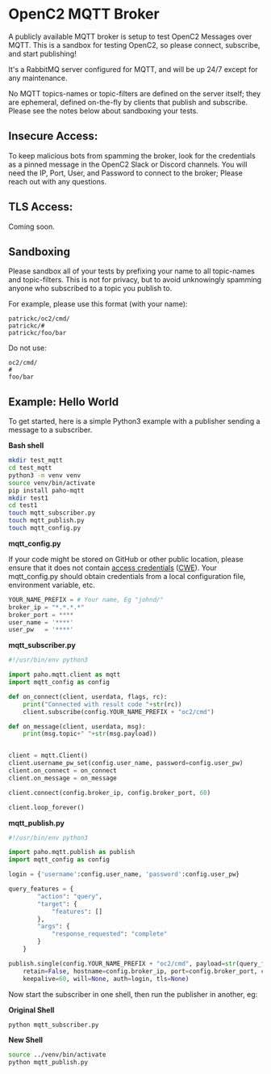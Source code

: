 # OpenC2 MQTT Broker

A publicly available MQTT broker is setup to test OpenC2 Messages over MQTT. This is a sandbox for testing OpenC2, so please connect, subscribe, and start publishing!

It's a RabbitMQ server configured for MQTT, and will be up 24/7 except for any maintenance.

No MQTT topics-names or topic-filters are defined on the server itself; they are ephemeral, defined on-the-fly by clients that publish and subscribe. Please see the notes below about sandboxing your tests.

## Insecure Access:

To keep malicious bots from spamming the broker, look for the credentials as a pinned message in the OpenC2 Slack or Discord channels. You will need the IP, Port, User, and Password to connect to the broker; Please reach out with any questions.

## TLS Access:

Coming soon.

## Sandboxing

Please sandbox all of your tests by prefixing your name to all topic-names and topic-filters. This is not for privacy, but to avoid unknowingly spamming anyone who subscribed to a topic you publish to.

For example, please use this format (with your name):

```
patrickc/oc2/cmd/
patrickc/#
patrickc/foo/bar
```

Do not use:
```
oc2/cmd/
#
foo/bar
```


## Example: Hello World

To get started, here is a simple Python3 example with a publisher sending a message to a subscriber.

**Bash shell**
```bash
mkdir test_mqtt
cd test_mqtt
python3 -m venv venv
source venv/bin/activate
pip install paho-mqtt
mkdir test1
cd test1
touch mqtt_subscriber.py
touch mqtt_publish.py
touch mqtt_config.py
```

**mqtt_config.py**

If your code might be stored on GitHub or other public location, please ensure that it does not contain
[access credentials](https://geekflare.com/github-credentials-scanner/)
([CWE](https://cwe.mitre.org/data/definitions/798.html)).  Your mqtt_config.py should obtain credentials from a local configuration file, environment variable, etc.
```python
YOUR_NAME_PREFIX = # Your name, Eg "johnd/"
broker_ip = "*.*.*.*"
broker_port = ****
user_name = '****'
user_pw   = '****'
```

**mqtt_subscriber.py**
```python
#!/usr/bin/env python3

import paho.mqtt.client as mqtt
import mqtt_config as config

def on_connect(client, userdata, flags, rc):
    print("Connected with result code "+str(rc))
    client.subscribe(config.YOUR_NAME_PREFIX + "oc2/cmd")

def on_message(client, userdata, msg):
    print(msg.topic+" "+str(msg.payload))


client = mqtt.Client()
client.username_pw_set(config.user_name, password=config.user_pw)
client.on_connect = on_connect
client.on_message = on_message

client.connect(config.broker_ip, config.broker_port, 60)

client.loop_forever()
```

**mqtt_publish.py**
```python
#!/usr/bin/env python3

import paho.mqtt.publish as publish
import mqtt_config as config

login = {'username':config.user_name, 'password':config.user_pw}

query_features = {
        "action": "query",
        "target": {
            "features": []
        },
        "args": {
            "response_requested": "complete"
        }
    }

publish.single(config.YOUR_NAME_PREFIX + "oc2/cmd", payload=str(query_features), qos=0,
    retain=False, hostname=config.broker_ip, port=config.broker_port, client_id="", 
    keepalive=60, will=None, auth=login, tls=None)
```

Now start the subscriber in one shell, then run the publisher in another, eg:

**Original Shell**
```bash
python mqtt_subscriber.py
```

**New Shell**
```bash
source ../venv/bin/activate
python mqtt_publish.py
```


